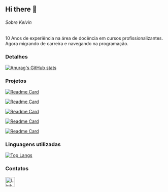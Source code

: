 ## Hi there 👋

###### Sobre Kelvin

10 Anos de experiência na área de docência em cursos profissionalizantes. Agora migrando de carreira e navegando na programação. 

### Detalhes

[![Anurag's GitHub stats](https://github-readme-stats.vercel.app/api?username=kelvindutra3012&show_icons=true&theme=dark)](https://github.com/anuraghazra/github-readme-stats)

### Projetos

[![Readme Card](https://github-readme-stats.vercel.app/api/pin/?username=kelvindutra3012&repo=projetopet&theme=dark)](https://github.com/anuraghazra/github-readme-stats)

[![Readme Card](https://github-readme-stats.vercel.app/api/pin/?username=kelvindutra3012&repo=gamehouse&theme=dark)](https://github.com/anuraghazra/github-readme-stats)

[![Readme Card](https://github-readme-stats.vercel.app/api/pin/?username=kelvindutra3012&repo=projetobootstrapalura&theme=dark)](https://github.com/anuraghazra/github-readme-stats)

[![Readme Card](https://github-readme-stats.vercel.app/api/pin/?username=kelvindutra3012&repo=sitedkshoes&theme=dark)](https://github.com/anuraghazra/github-readme-stats)

[![Readme Card](https://github-readme-stats.vercel.app/api/pin/?username=kelvindutra3012&repo=projeto_calculadora_medias&theme=dark)](https://github.com/anuraghazra/github-readme-stats)



### Linguagens utilizadas

[![Top Langs](https://github-readme-stats.vercel.app/api/top-langs/?username=kelvindutra3012&layout=compact)](https://github.com/anuraghazra/github-readme-stats)

### Contatos

[<img src='https://img.shields.io/badge/LinkedIn-0077B5?style=for-the-badge&logo=linkedin&logoColor=white' alt='Linkedin' height='30'>](https://www.linkedin.com/in/kelvindutra)
